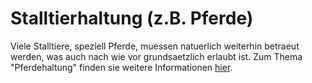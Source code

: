 # Stalltierhaltung (z.B. Pferde)

Viele Stalltiere, speziell Pferde, muessen natuerlich weiterhin betraeut werden, was auch nach wie vor grundsaetzlich erlaubt ist. Zum Thema "Pferdehaltung" finden sie weitere Informationen [hier](/tierhaltung/pferde).
